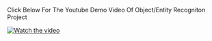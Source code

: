 Click Below For The Youtube Demo Video Of Object/Entity Recogniton Project

[![Watch the video](https://img.youtube.com/vi/c8Oa6sW2saY/maxresdefault.jpg)](https://youtu.be/c8Oa6sW2saY)
